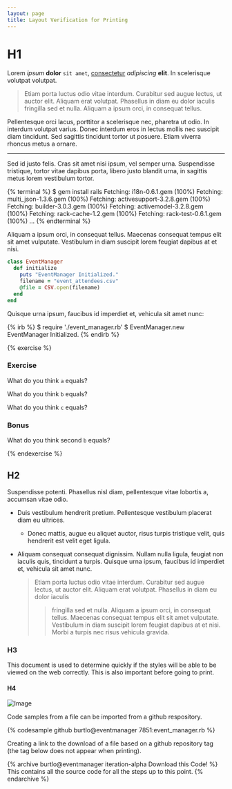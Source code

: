 ```yaml
---
layout: page
title: Layout Verification for Printing
---
```


# H1

Lorem *ipsum* **dolor** `sit amet`, [consectetur](http://google.com) _adipiscing_ __elit__. In scelerisque volutpat volutpat.

> Etiam porta luctus odio vitae interdum. Curabitur sed augue lectus, ut auctor elit. Aliquam erat volutpat. Phasellus in diam eu dolor iaculis fringilla sed et nulla. Aliquam a ipsum orci, in consequat tellus.

Pellentesque orci lacus, porttitor a scelerisque nec, pharetra ut odio. In interdum volutpat varius. Donec interdum eros in lectus mollis nec suscipit diam tincidunt. Sed sagittis tincidunt tortor ut posuere. Etiam viverra rhoncus metus a ornare.

---

Sed id justo felis. Cras sit amet nisi ipsum, vel semper urna. Suspendisse tristique, tortor vitae dapibus porta, libero justo blandit urna, in sagittis metus lorem vestibulum tortor.

{% terminal %}
$ gem install rails
Fetching: i18n-0.6.1.gem (100%)
Fetching: multi_json-1.3.6.gem (100%)
Fetching: activesupport-3.2.8.gem (100%)
Fetching: builder-3.0.3.gem (100%)
Fetching: activemodel-3.2.8.gem (100%)
Fetching: rack-cache-1.2.gem (100%)
Fetching: rack-test-0.6.1.gem (100%)
...
{% endterminal %}

Aliquam a ipsum orci, in consequat tellus. Maecenas consequat tempus elit sit amet vulputate. Vestibulum in diam suscipit lorem feugiat dapibus at et nisi.

```ruby
class EventManager
  def initialize
    puts "EventManager Initialized."
    filename = "event_attendees.csv"
    @file = CSV.open(filename)
  end
end
```

Quisque urna ipsum, faucibus id imperdiet et, vehicula sit amet nunc:

{% irb %}
$ require './event_manager.rb'
$ EventManager.new
EventManager Initialized.
{% endirb %}

{% exercise %}

### Exercise 

What do you think `a` equals?

What do you think `b` equals?

What do you think `c` equals?

### Bonus

What do you think second `b` equals?

{% endexercise %}

## H2

Suspendisse potenti. Phasellus nisl diam, pellentesque vitae lobortis a, accumsan vitae odio. 

* Duis vestibulum hendrerit pretium. Pellentesque vestibulum placerat diam eu ultrices.
  * Donec mattis, augue eu aliquet auctor, risus turpis tristique velit, quis hendrerit est velit eget ligula.
* Aliquam consequat consequat dignissim. Nullam nulla ligula, feugiat non iaculis quis, tincidunt a turpis. Quisque urna ipsum, faucibus id imperdiet et, vehicula sit amet nunc.

    >  Etiam porta luctus odio vitae interdum. Curabitur sed augue lectus, ut auctor elit. Aliquam erat volutpat. Phasellus in diam eu dolor iaculis 
    > 
    > > fringilla sed et nulla. Aliquam a ipsum orci, in consequat tellus. Maecenas consequat tempus elit sit amet vulputate. Vestibulum in diam suscipit lorem feugiat dapibus at et nisi. Morbi a turpis nec risus vehicula gravida.

### H3

<div class="note">
<p>This document is used to determine quickly if the styles will be able to be viewed on the web correctly. This is also important before going to print.</p>
</div>

#### H4

![Image](/images/ruby.png)

Code samples from a file can be imported from a github respository.

{% codesample github burtlo@eventmanager 7851:event_manager.rb %}

Creating a link to the download of a file based on a github repository tag (the tag below does not appear when printing).

{% archive burtlo@eventmanager iteration-alpha Download this Code! %}
This contains all the source code for all the steps up to this point.
{% endarchive %}